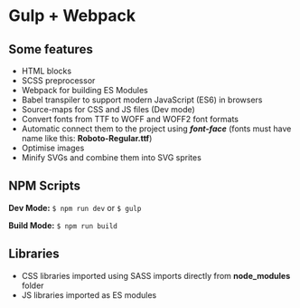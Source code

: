 # Gulp + Webpack

## Some features
- HTML blocks
- SCSS preprocessor
- Webpack for building ES Modules
- Babel transpiler to support modern JavaScript (ES6) in browsers
- Source-maps for CSS and JS files (Dev mode)
- Convert fonts from TTF to WOFF and WOFF2 font formats
- Automatic connect them to the project using ***font-face*** (fonts must have name like this: **Roboto-Regular.ttf**)
- Optimise images
- Minify SVGs and combine them into SVG sprites

## NPM Scripts

**Dev Mode:** `$ npm run dev` or `$ gulp`

**Build Mode:** `$ npm run build`

## Libraries
- CSS libraries imported using SASS imports directly from **node_modules** folder
- JS libraries imported as ES modules
